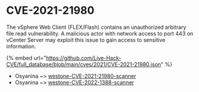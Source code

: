 # CVE-2021-21980

The vSphere Web Client (FLEX/Flash) contains an unauthorized arbitrary file read vulnerability. A malicious actor with network access to port 443 on vCenter Server may exploit this issue to gain access to sensitive information.

{% embed url="https://github.com/Live-Hack-CVE/full_database/blob/main/cves/2021/CVE-2021-21980.json" %}


* Osyanina ~> [westone-CVE-2021-21980-scanner](https://www.alice-snow.ru/2021/database/cve-2021-21980/westone-cve-2021-21980-scanner-osyanina)
* Osyanina ~> [westone-CVE-2022-1388-scanner](https://www.alice-snow.ru/2021/database/cve-2021-21980/westone-cve-2022-1388-scanner-osyanina)